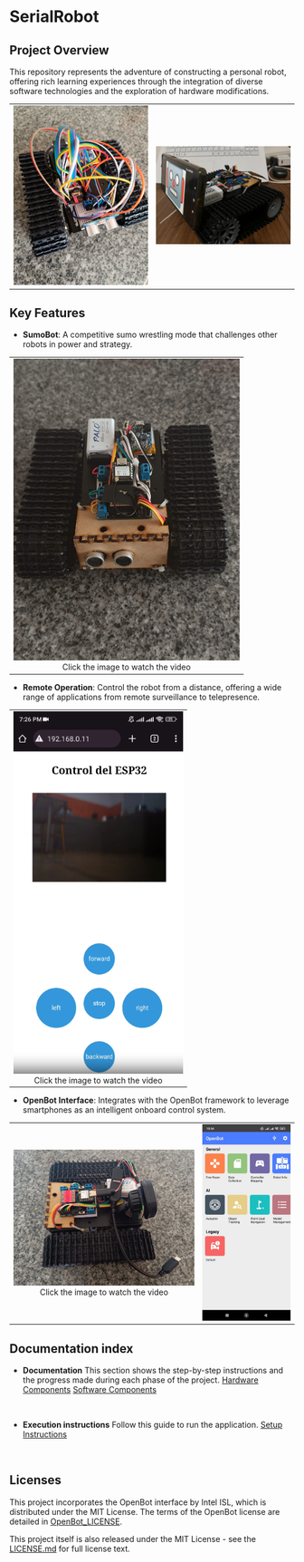 # SerialRobot

## Project Overview
This repository represents the adventure of constructing a personal robot, offering rich learning experiences through the integration of diverse software technologies and the exploration of hardware modifications.
<table>
  <tr>
    <td align="center">
    <img src="Hardware/Img/Prototype.jpeg" alt="Prototype" width="400"/>
    </td>
    <td align="center">
    <img src="Hardware/Img/RobotFace.jpeg" alt="Robot Face" width="400"/>
    </td>
  </tr>
</table>


## Key Features
- **SumoBot**: A competitive sumo wrestling mode that challenges other robots in power and strategy.
<table>
  <tr>
    <td align="center">
      <a href="https://www.instagram.com/p/C70aHm1NnLW/">
        <img src="Hardware/Img/FinalLaserFront.jpg" alt="Sumo Video" width="400"/>
      </a>
      <div align="center">Click the image to watch the video</div>
    </td>
  </tr>
</table>
  
- **Remote Operation**: Control the robot from a distance, offering a wide range of applications from remote surveillance to telepresence.
<table>
  <tr>
    <td align="center">
      <a href="Hardware/Video/AccessPointWebServer.mp4">
        <img src="Hardware/Video/AccessPointWebServer.png" alt="Server Video" width="300"/>
      </a>
      <div align="center">Click the image to watch the video</div>
    </td>
  </tr>
</table>


- **OpenBot Interface**: Integrates with the OpenBot framework to leverage smartphones as an intelligent onboard control system.
<table>
  <tr>
    <td align="center">
      <a href="https://www.instagram.com/reel/C8GOgx0N7jk/?utm_source=ig_web_copy_link&igshid=MzRlODBiNWFlZA==">
        <img src="Hardware/Img/USBC.jpg" alt="USB-C" width="400"/>
      </a>
      <div>Click the image to watch the video</div>
    </td>
    <td align="center">
      <img src="Hardware/Img/OpenBot.jpeg" alt="OpenBot" width="200"/>
    </td>
  </tr>
</table>


## Documentation index

- **Documentation**
This section shows the step-by-step instructions and the progress made during each phase of the project.
[Hardware Components](./Hardware)
[Software Components](./Esp32Robot)
<br>

- **Execution instructions**
Follow this guide to run the application.
<a href="/SETUP.md">Setup Instructions</a>
<br>

## Licenses
This project incorporates the OpenBot interface by Intel ISL, which is distributed under the MIT License. The terms of the OpenBot license are detailed in [OpenBot_LICENSE](OpenBot/LICENSE.txt).

This project itself is also released under the MIT License - see the [LICENSE.md](LICENSE.md) for full license text.

